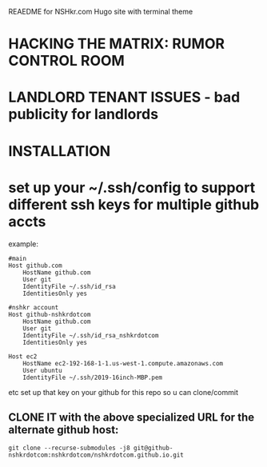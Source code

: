 REAEDME for NSHkr.com
Hugo site with terminal theme

# HACKING THE MATRIX: **RUMOR CONTROL ROOM**

# LANDLORD TENANT ISSUES - bad publicity for landlords

# INSTALLATION

# set up your ~/.ssh/config to support different ssh keys for multiple github accts
example:
```
#main
Host github.com
	HostName github.com
	User git
	IdentityFile ~/.ssh/id_rsa
	IdentitiesOnly yes

#nshkr account
Host github-nshkrdotcom
	HostName github.com
	User git
	IdentityFile ~/.ssh/id_rsa_nshkrdotcom
	IdentitiesOnly yes

Host ec2
	HostName ec2-192-168-1-1.us-west-1.compute.amazonaws.com
	User ubuntu
	IdentityFile ~/.ssh/2019-16inch-MBP.pem

```

etc set up that key on your github for this repo so u can clone/commit

## CLONE IT with the above specialized URL for the alternate github host:

```
git clone --recurse-submodules -j8 git@github-nshkrdotcom:nshkrdotcom/nshkrdotcom.github.io.git
```

